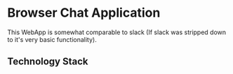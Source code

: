 # Browser Chat Application
This WebApp is somewhat comparable to slack (If slack was stripped down to it's very basic functionality).

## Technology Stack




